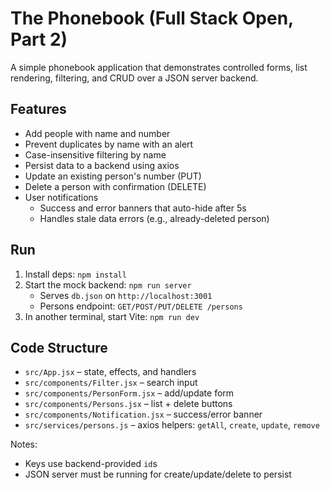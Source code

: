 # The Phonebook (Full Stack Open, Part 2)

A simple phonebook application that demonstrates controlled forms, list rendering, filtering, and CRUD over a JSON server backend.

## Features

- Add people with name and number
- Prevent duplicates by name with an alert
- Case-insensitive filtering by name
- Persist data to a backend using axios
- Update an existing person's number (PUT)
- Delete a person with confirmation (DELETE)
- User notifications
  - Success and error banners that auto-hide after 5s
  - Handles stale data errors (e.g., already-deleted person)

## Run

1. Install deps: `npm install`
2. Start the mock backend: `npm run server`
   - Serves `db.json` on `http://localhost:3001`
   - Persons endpoint: `GET/POST/PUT/DELETE /persons`
3. In another terminal, start Vite: `npm run dev`

## Code Structure

- `src/App.jsx` – state, effects, and handlers
- `src/components/Filter.jsx` – search input
- `src/components/PersonForm.jsx` – add/update form
- `src/components/Persons.jsx` – list + delete buttons
- `src/components/Notification.jsx` – success/error banner
- `src/services/persons.js` – axios helpers: `getAll`, `create`, `update`, `remove`

Notes:
- Keys use backend-provided `id`s
- JSON server must be running for create/update/delete to persist

